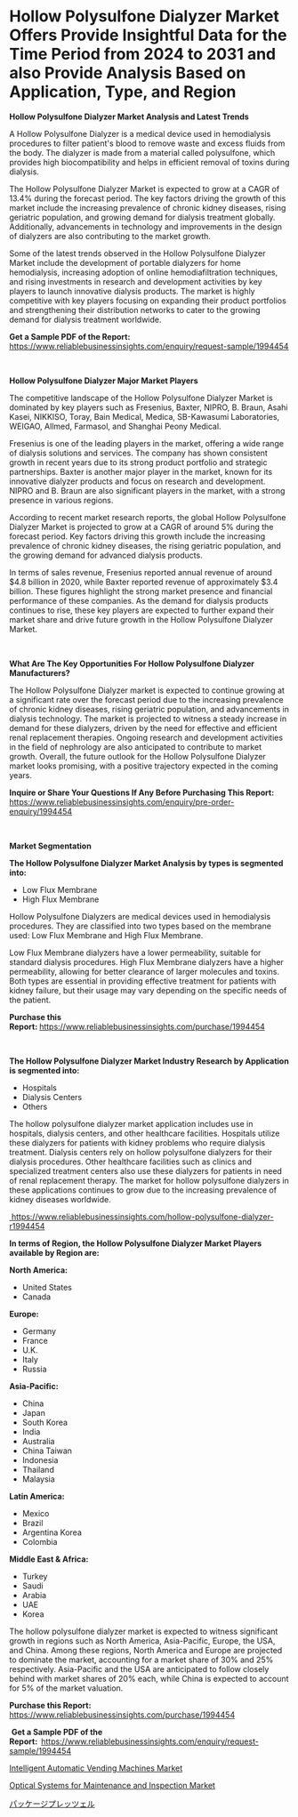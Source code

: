 <p><h1>Hollow Polysulfone Dialyzer Market Offers Provide Insightful Data for the Time Period from 2024 to 2031 and also Provide Analysis Based on Application, Type, and Region</h1></p><p><strong>Hollow Polysulfone Dialyzer Market Analysis and Latest Trends</strong></p>
<p><p>A Hollow Polysulfone Dialyzer is a medical device used in hemodialysis procedures to filter patient's blood to remove waste and excess fluids from the body. The dialyzer is made from a material called polysulfone, which provides high biocompatibility and helps in efficient removal of toxins during dialysis.</p><p>The Hollow Polysulfone Dialyzer Market is expected to grow at a CAGR of 13.4% during the forecast period. The key factors driving the growth of this market include the increasing prevalence of chronic kidney diseases, rising geriatric population, and growing demand for dialysis treatment globally. Additionally, advancements in technology and improvements in the design of dialyzers are also contributing to the market growth.</p><p>Some of the latest trends observed in the Hollow Polysulfone Dialyzer Market include the development of portable dialyzers for home hemodialysis, increasing adoption of online hemodiafiltration techniques, and rising investments in research and development activities by key players to launch innovative dialysis products. The market is highly competitive with key players focusing on expanding their product portfolios and strengthening their distribution networks to cater to the growing demand for dialysis treatment worldwide.</p></p>
<p><strong>Get a Sample PDF of the Report:&nbsp;</strong> <a href="https://www.reliablebusinessinsights.com/enquiry/request-sample/1994454">https://www.reliablebusinessinsights.com/enquiry/request-sample/1994454</a></p>
<p>&nbsp;</p>
<p><strong>Hollow Polysulfone Dialyzer Major Market Players</strong></p>
<p><p>The competitive landscape of the Hollow Polysulfone Dialyzer Market is dominated by key players such as Fresenius, Baxter, NIPRO, B. Braun, Asahi Kasei, NIKKISO, Toray, Bain Medical, Medica, SB-Kawasumi Laboratories, WEIGAO, Allmed, Farmasol, and Shanghai Peony Medical. </p><p>Fresenius is one of the leading players in the market, offering a wide range of dialysis solutions and services. The company has shown consistent growth in recent years due to its strong product portfolio and strategic partnerships. Baxter is another major player in the market, known for its innovative dialyzer products and focus on research and development. NIPRO and B. Braun are also significant players in the market, with a strong presence in various regions.</p><p>According to recent market research reports, the global Hollow Polysulfone Dialyzer Market is projected to grow at a CAGR of around 5% during the forecast period. Key factors driving this growth include the increasing prevalence of chronic kidney diseases, the rising geriatric population, and the growing demand for advanced dialysis products.</p><p>In terms of sales revenue, Fresenius reported annual revenue of around $4.8 billion in 2020, while Baxter reported revenue of approximately $3.4 billion. These figures highlight the strong market presence and financial performance of these companies. As the demand for dialysis products continues to rise, these key players are expected to further expand their market share and drive future growth in the Hollow Polysulfone Dialyzer Market.</p></p>
<p>&nbsp;</p>
<p><strong>What Are The Key Opportunities For Hollow Polysulfone Dialyzer Manufacturers?</strong></p>
<p><p>The Hollow Polysulfone Dialyzer market is expected to continue growing at a significant rate over the forecast period due to the increasing prevalence of chronic kidney diseases, rising geriatric population, and advancements in dialysis technology. The market is projected to witness a steady increase in demand for these dialyzers, driven by the need for effective and efficient renal replacement therapies. Ongoing research and development activities in the field of nephrology are also anticipated to contribute to market growth. Overall, the future outlook for the Hollow Polysulfone Dialyzer market looks promising, with a positive trajectory expected in the coming years.</p></p>
<p><strong>Inquire or Share Your Questions If Any Before Purchasing This Report:</strong> <a href="https://www.reliablebusinessinsights.com/enquiry/pre-order-enquiry/1994454">https://www.reliablebusinessinsights.com/enquiry/pre-order-enquiry/1994454</a></p>
<p>&nbsp;</p>
<p><strong>Market Segmentation</strong></p>
<p><strong>The Hollow Polysulfone Dialyzer Market Analysis by types is segmented into:</strong></p>
<p><ul><li>Low Flux Membrane</li><li>High Flux Membrane</li></ul></p>
<p><p>Hollow Polysulfone Dialyzers are medical devices used in hemodialysis procedures. They are classified into two types based on the membrane used: Low Flux Membrane and High Flux Membrane. </p><p>Low Flux Membrane dialyzers have a lower permeability, suitable for standard dialysis procedures. High Flux Membrane dialyzers have a higher permeability, allowing for better clearance of larger molecules and toxins. Both types are essential in providing effective treatment for patients with kidney failure, but their usage may vary depending on the specific needs of the patient.</p></p>
<p><strong>Purchase this Report:&nbsp;</strong><a href="https://www.reliablebusinessinsights.com/purchase/1994454">https://www.reliablebusinessinsights.com/purchase/1994454</a></p>
<p>&nbsp;</p>
<p><strong>The Hollow Polysulfone Dialyzer Market Industry Research by Application is segmented into:</strong></p>
<p><ul><li>Hospitals</li><li>Dialysis Centers</li><li>Others</li></ul></p>
<p><p>The hollow polysulfone dialyzer market application includes use in hospitals, dialysis centers, and other healthcare facilities. Hospitals utilize these dialyzers for patients with kidney problems who require dialysis treatment. Dialysis centers rely on hollow polysulfone dialyzers for their dialysis procedures. Other healthcare facilities such as clinics and specialized treatment centers also use these dialyzers for patients in need of renal replacement therapy. The market for hollow polysulfone dialyzers in these applications continues to grow due to the increasing prevalence of kidney diseases worldwide.</p></p>
<p><a href="https://www.reliablebusinessinsights.com/hollow-polysulfone-dialyzer-r1994454">&nbsp;https://www.reliablebusinessinsights.com/hollow-polysulfone-dialyzer-r1994454</a></p>
<p><strong>In terms of Region, the Hollow Polysulfone Dialyzer Market Players available by Region are:</strong></p>
<p>
    <p> <strong> North America: </strong>
        <ul>
            <li>United States</li>
            <li>Canada</li>
        </ul>
        </p> 
    <p> <strong> Europe: </strong>
        <ul>
            <li>Germany</li>
            <li>France</li>
            <li>U.K.</li>
            <li>Italy</li>
            <li>Russia</li>
        </ul>
        </p> 
    <p> <strong> Asia-Pacific: </strong>
        <ul>
            <li>China</li>
            <li>Japan</li>
            <li>South Korea</li>
            <li>India</li>
            <li>Australia</li>
            <li>China Taiwan</li>
            <li>Indonesia</li>
            <li>Thailand</li>
            <li>Malaysia</li>
        </ul>
        </p> 
    <p> <strong> Latin America: </strong>
        <ul>
            <li>Mexico</li>
            <li>Brazil</li>
            <li>Argentina Korea</li>
            <li>Colombia</li>
        </ul>
        </p> 
    <p> <strong> Middle East & Africa: </strong>
        <ul>
            <li>Turkey</li>
            <li>Saudi</li>
            <li>Arabia</li>
            <li>UAE</li>
            <li>Korea</li>
        </ul>
    </p>
    </p>
<p><p>The hollow polysulfone dialyzer market is expected to witness significant growth in regions such as North America, Asia-Pacific, Europe, the USA, and China. Among these regions, North America and Europe are projected to dominate the market, accounting for a market share of 30% and 25% respectively. Asia-Pacific and the USA are anticipated to follow closely behind with market shares of 20% each, while China is expected to account for 5% of the market valuation.</p></p>
<p><strong>Purchase this Report: </strong><a href="https://www.reliablebusinessinsights.com/purchase/1994454">https://www.reliablebusinessinsights.com/purchase/1994454</a></p>
<p>&nbsp;<strong>Get a Sample PDF of the Report:&nbsp;&nbsp;</strong><a href="https://www.reliablebusinessinsights.com/enquiry/request-sample/1994454">https://www.reliablebusinessinsights.com/enquiry/request-sample/1994454</a></p>
<p><strong></strong></p>
<p><p><a href="https://github.com/NaomieConner2023/Market-Research-Report-List-1/blob/main/intelligent-automatic-vending-machines-market.md">Intelligent Automatic Vending Machines Market</a></p><p><a href="https://github.com/iprahimabdulrahmman/Market-Research-Report-List-1/blob/main/optical-systems-for-maintenance-and-inspection-market.md">Optical Systems for Maintenance and Inspection Market</a></p><p><a href="https://github.com/SimeonBode1/Market-Research-Report-List-1/blob/main/8382539170609.md">パッケージプレッツェル</a></p></p>